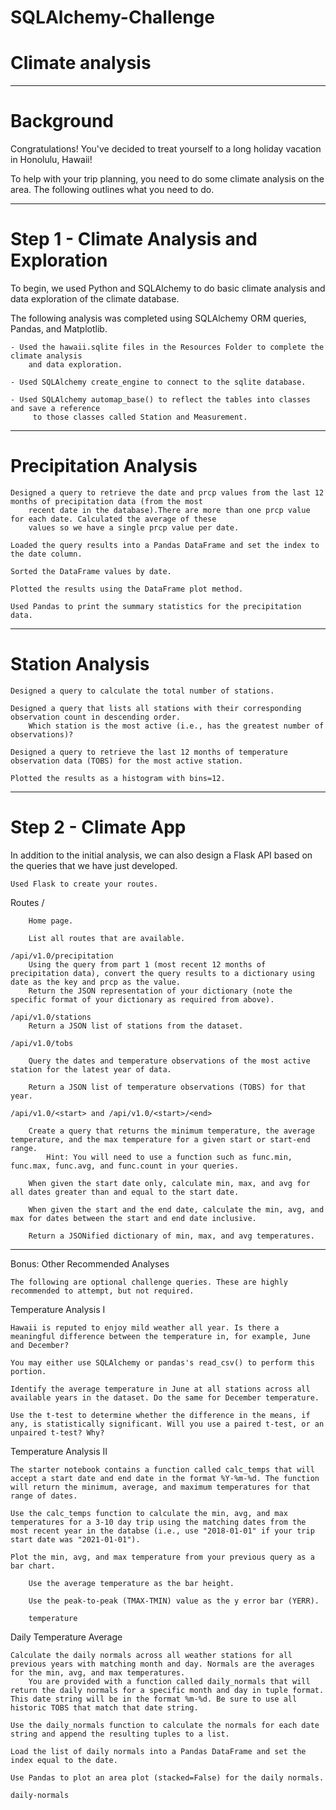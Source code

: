 # SQLAlchemy-Challenge

# Climate analysis

------- 
# Background

Congratulations! You've decided to treat yourself to a long holiday vacation in Honolulu, Hawaii! 

To help with your trip planning, you need to do some climate analysis on the area. The following outlines what you need to do.


--------
# Step 1 - Climate Analysis and Exploration

To begin, we used Python and SQLAlchemy to do basic climate analysis and data exploration of the climate database.

The following analysis was completed using SQLAlchemy ORM queries, Pandas, and Matplotlib.

    - Used the hawaii.sqlite files in the Resources Folder to complete the climate analysis 
        and data exploration.

    - Used SQLAlchemy create_engine to connect to the sqlite database.

    - Used SQLAlchemy automap_base() to reflect the tables into classes and save a reference 
         to those classes called Station and Measurement.

-------
# Precipitation Analysis

    Designed a query to retrieve the date and prcp values from the last 12 months of precipitation data (from the most 
        recent date in the database).There are more than one prcp value for each date. Calculated the average of these 
        values so we have a single prcp value per date.

    Loaded the query results into a Pandas DataFrame and set the index to the date column.

    Sorted the DataFrame values by date.

    Plotted the results using the DataFrame plot method.

    Used Pandas to print the summary statistics for the precipitation data.
    
    
-------- 
# Station Analysis

    Designed a query to calculate the total number of stations.

    Designed a query that lists all stations with their corresponding observation count in descending order.
        Which station is the most active (i.e., has the greatest number of observations)?

    Designed a query to retrieve the last 12 months of temperature observation data (TOBS) for the most active station.

    Plotted the results as a histogram with bins=12.


--------------
# Step 2 - Climate App

In addition to the initial analysis, we can also design a Flask API based on the queries that we have just developed.

    Used Flask to create your routes.

Routes
    /

        Home page.

        List all routes that are available.

    /api/v1.0/precipitation
        Using the query from part 1 (most recent 12 months of precipitation data), convert the query results to a dictionary using date as the key and prcp as the value.
        Return the JSON representation of your dictionary (note the specific format of your dictionary as required from above).

    /api/v1.0/stations
        Return a JSON list of stations from the dataset.

    /api/v1.0/tobs

        Query the dates and temperature observations of the most active station for the latest year of data.

        Return a JSON list of temperature observations (TOBS) for that year.

    /api/v1.0/<start> and /api/v1.0/<start>/<end>

        Create a query that returns the minimum temperature, the average temperature, and the max temperature for a given start or start-end range.
            Hint: You will need to use a function such as func.min, func.max, func.avg, and func.count in your queries.

        When given the start date only, calculate min, max, and avg for all dates greater than and equal to the start date.

        When given the start and the end date, calculate the min, avg, and max for dates between the start and end date inclusive.

        Return a JSONified dictionary of min, max, and avg temperatures.

--------------------------
Bonus: Other Recommended Analyses

    The following are optional challenge queries. These are highly recommended to attempt, but not required.

Temperature Analysis I

    Hawaii is reputed to enjoy mild weather all year. Is there a meaningful difference between the temperature in, for example, June and December?

    You may either use SQLAlchemy or pandas's read_csv() to perform this portion.

    Identify the average temperature in June at all stations across all available years in the dataset. Do the same for December temperature.

    Use the t-test to determine whether the difference in the means, if any, is statistically significant. Will you use a paired t-test, or an unpaired t-test? Why?

Temperature Analysis II

    The starter notebook contains a function called calc_temps that will accept a start date and end date in the format %Y-%m-%d. The function will return the minimum, average, and maximum temperatures for that range of dates.

    Use the calc_temps function to calculate the min, avg, and max temperatures for a 3-10 day trip using the matching dates from the most recent year in the databse (i.e., use "2018-01-01" if your trip start date was "2021-01-01").

    Plot the min, avg, and max temperature from your previous query as a bar chart.

        Use the average temperature as the bar height.

        Use the peak-to-peak (TMAX-TMIN) value as the y error bar (YERR).

        temperature

Daily Temperature Average

    Calculate the daily normals across all weather stations for all previous years with matching month and day. Normals are the averages for the min, avg, and max temperatures.
        You are provided with a function called daily_normals that will return the daily normals for a specific month and day in tuple format. This date string will be in the format %m-%d. Be sure to use all historic TOBS that match that date string.

    Use the daily_normals function to calculate the normals for each date string and append the resulting tuples to a list.

    Load the list of daily normals into a Pandas DataFrame and set the index equal to the date.

    Use Pandas to plot an area plot (stacked=False) for the daily normals.

    daily-normals
    
    
    
    
    
